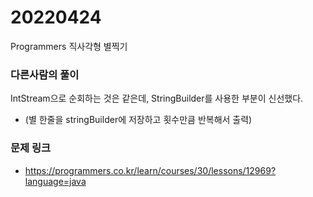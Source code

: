 # 20220424
Programmers 직사각형 별찍기 

### 다른사람의 풀이
IntStream으로 순회하는 것은 같은데, StringBuilder를 사용한 부분이 신선했다.
- (별 한줄을 stringBuilder에 저장하고 횟수만큼 반복해서 출력)

### 문제 링크
- https://programmers.co.kr/learn/courses/30/lessons/12969?language=java
